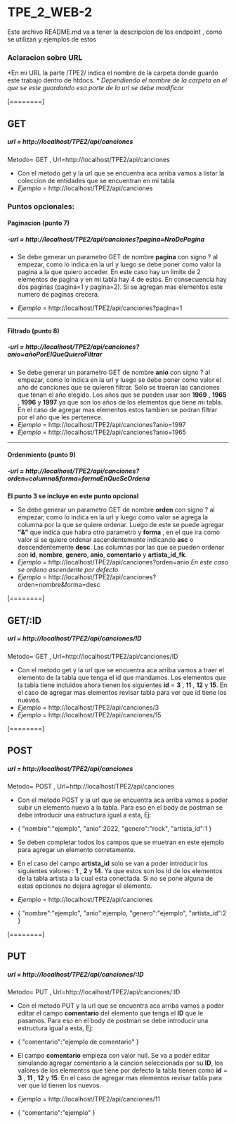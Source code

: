 # TPE_2_WEB-2

Este archivo README.md  va a tener la descripcion de los endpoint , como se utilizan y ejemplos de estos

### Aclaracion sobre URL
*En mi URL la parte /TPE2/ indica el nombre de la carpeta donde guardo este trabajo dentro de htdocs. *
*Dependiendo el nombre de la carpeta en el que se este guardando esa parte de la url se debe modificar*

[========]


## GET
#####  url = http://localhost/TPE2/api/canciones
Metodo= GET , Url=http://localhost/TPE2/api/canciones

- Con el metodo get y la url que se encuentra aca arriba vamos a listar la coleccion de entidades que se encuentran en mi tabla
- *Ejemplo* = http://localhost/TPE2/api/canciones


### Puntos opcionales:
#### Paginacion (punto 7)
##### -url = http://localhost/TPE2/api/canciones?pagina=NroDePagina
- Se debe generar un parametro GET de nombre **pagina** con signo ? al empezar, como lo indica en la url y luego se debe poner como valor la pagina a la que quiero acceder. En este caso hay un limite de 2 elementos de pagina y en mi tabla hay 4 de estos. En consecuencia hay dos paginas (pagina=1 y pagina=2). Si se agregan mas elementos este numero de paginas crecera.

- *Ejemplo* = http://localhost/TPE2/api/canciones?pagina=1

------------

#### Filtrado (punto 8)
##### -url = http://localhost/TPE2/api/canciones?anio=añoPorElQueQuieroFiltrar
- Se debe generar un parametro GET de nombre **anio** con signo ? al empezar, como lo indica en la url y luego se debe poner como valor el año de canciones que se quieren filtrar. Solo se traeran las canciones que tenan el año elegido. Los años que se pueden usar son **1969** , **1965** , **1996** y **1997** ya que son los años de los elementos que tiene mi tabla. En el caso de agregar mas elementos estos tambien se podran filtrar por el año que les pertenece.
- *Ejemplo* = http://localhost/TPE2/api/canciones?anio=1997
- *Ejemplo* = http://localhost/TPE2/api/canciones?anio=1965

------------

#### Ordenmiento (punto 9)
##### -url = http://localhost/TPE2/api/canciones?orden=columna&forma=formaEnQueSeOrdena
**El punto 3 se incluye en este punto opcional**
- Se debe generar un parametro GET de nombre **orden** con signo ? al empezar, como lo indica en la url y luego como valor se agrega la columna por la que se quiere ordenar. Luego de este se puede agregar **"&"** que indica que habra otro parametro y **forma** , en el que ira como valor si se quiere ordenar ascendentemente indicando **asc** o descendentemente **desc**. Las columnas por las que se pueden ordenar son **id**, **nombre**, **genero**, **anio**, **comentario** y **artista_id_fk**.
- *Ejemplo* = http://localhost/TPE2/api/canciones?orden=anio
*En este caso se ordena ascendente por defecto*
- *Ejemplo* = http://localhost/TPE2/api/canciones?orden=nombre&forma=desc

[========]


## GET/:ID
#####  url = http://localhost/TPE2/api/canciones/ID
Metodo= GET , Url=http://localhost/TPE2/api/canciones/ID

- Con el metodo get y la url que se encuentra aca arriba vamos a traer el elemento de la tabla que tenga el id que mandamos.  Los elementos que la tabla tiene incluidos ahora tienen los siguientes **id** = **3** , **11** , **12** y **15**. En el caso de agregar mas elementos revisar tabla para ver que id tiene los nuevos.
- *Ejemplo* = http://localhost/TPE2/api/canciones/3
- *Ejemplo* = http://localhost/TPE2/api/canciones/15

[========]

## POST
#####  url = http://localhost/TPE2/api/canciones
Metodo= POST , Url=http://localhost/TPE2/api/canciones

- Con el metodo POST y la url que se encuentra aca arriba vamos a poder subir un elemento nuevo a la tabla. Para eso en el body de postman se debe introducir una estructura igual a esta, 
Ej:
- {
    "nombre":"ejemplo",
    "anio":2022,
    "genero":"rock",
    "artista_id":1 }

- Se deben completar todos los campos que se muetran en este ejemplo para agregar un elemento corretamente.
- En el caso del campo **artista_id** solo se van a poder introducir los siguientes valores : **1** , **2** y **14**. Ya que estos son los id de los elementos de la tabla artista a la cual esta conectada. Si no se pone alguna de estas opciones no dejara agregar el elemento.

- *Ejemplo* = http://localhost/TPE2/api/canciones
- {
    "nombre":"ejemplo",
    "anio":ejemplo,
    "genero":"ejemplo",
    "artista_id":2 }

[========]

## PUT
#####  url = http://localhost/TPE2/api/canciones/:ID
Metodo= PUT , Url=http://localhost/TPE2/api/canciones/:ID

- Con el metodo PUT y la url que se encuentra aca arriba vamos a poder editar el campo **comentario** del elemento que tenga el **ID** que le pasamos. Para eso en el body de postman se debe introducir una estructura igual a esta, 
Ej:
- {
    "comentario":"ejemplo de comentario"
}

- El campo **comentario** empieza con valor null. Se va a poder editar simulando agregar comentario a la cancion seleccionada por su **ID**, los valores de los elementos que tiene por defecto la tabla tienen como **id** = **3** , **11** , **12** y **15**. En el caso de agregar mas elementos revisar tabla para ver que id tienen los nuevos.

- *Ejemplo* = http://localhost/TPE2/api/canciones/11
- {
    "comentario":"ejemplo"
}
